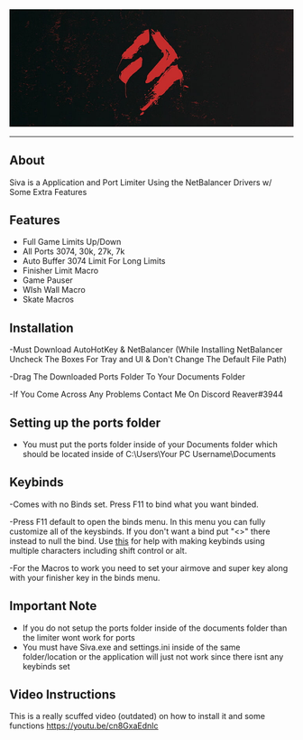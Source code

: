 <div align="center">
    <img src="./assets/banner.png" alt="Banner"/>
</div>

---

## About

Siva is a Application and Port Limiter Using the NetBalancer Drivers w/ Some Extra Features

## Features
- Full Game Limits Up/Down
- All Ports 3074, 30k, 27k, 7k
- Auto Buffer 3074 Limit For Long Limits
- Finisher Limit Macro
- Game Pauser
- WIsh Wall Macro
- Skate Macros


## Installation
-Must Download AutoHotKey & NetBalancer (While Installing NetBalancer Uncheck The Boxes For Tray and UI & Don't Change The Default File Path)

-Drag The Downloaded Ports Folder To Your Documents Folder

-If You Come Across Any Problems Contact Me On Discord Reaver#3944

## Setting up the ports folder
- You must put the ports folder inside of your Documents folder which should be located inside of C:\Users\Your PC Username\Documents

## Keybinds
-Comes with no Binds set. Press F11 to bind what you want binded.

-Press F11 default to open the binds menu. In this menu you can fully customize all of the keysbinds. If you don't want a bind put "<>" there instead to null the bind. Use [this](https://www.autohotkey.com/docs/KeyList.htm) for help with making keybinds using multiple characters including shift control or alt. 

-For the Macros to work you need to set your airmove and super key along with your finisher key in the binds menu.
## Important Note
- If you do not setup the ports folder inside of the documents folder than the limiter wont work for ports 
- You must have Siva.exe and settings.ini inside of the same folder/location or the application will just not work since there isnt any keybinds set

## Video Instructions

This is a really scuffed video (outdated) on how to install it and some functions
https://youtu.be/cn8GxaEdnIc
